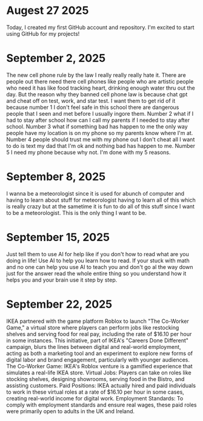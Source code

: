 # Augest 27 2025

Today, I created my first GitHub account and repository. I'm excited to start using GitHub for my projects!

# September 2, 2025

The new cell phone rule by the law I really really really hate it. There are people out there need there cell phones like people who are artistic people who need it has like food tracking heart, drinking enough water thru out the day. But the reason why they banned cell phone law is because chat gpt and cheat off on test, work, and star test. I want them to get rid of it because number 1 I don't feel safe in this school there are dangerous people that I seen and met before I usually ingore them. Number 2 what if I had to stay after school how can I call my parents if I needed to stay after school. Number 3 what if something bad has happen to me the only way people have my location is on my phone so my parents know where I'm at. Number 4 people should trust me with my phone out I don't cheat all I want to do is text my dad that I'm ok and nothing bad has happen to me. Number 5 I need my phone because why not. I'm done with my 5 reasons.

# September 8, 2025

I wanna be a meteorologist since it is used for abunch of computer and having to learn about stuff for meteorologist having to learn all of this which is really crazy but at the sametime it is fun to do all of this stuff since I want to be a meteorologist. This is the only thing I want to be.

# September 15, 2025

Just tell them to use AI for help like if you don't how to read what are you doing in life! Use AI to help you learn how to read. If your stuck with math and no one can help you use AI to teach you and don't go al the way down just for the answer read the whole entire thing so you understand how it helps you and your brain use it step by step.

# September 22, 2025

IKEA partnered with the game platform Roblox to launch "The Co-Worker Game," a virtual store where players can perform jobs like restocking shelves and serving food for real pay, including the rate of $16.10 per hour in some instances. This initiative, part of IKEA's "Careers Done Different" campaign, blurs the lines between digital and real-world employment, acting as both a marketing tool and an experiment to explore new forms of digital labor and brand engagement, particularly with younger audiences. The Co-Worker Game: IKEA's Roblox venture is a gamified experience that simulates a real-life IKEA store.
Virtual Jobs: Players can take on roles like stocking shelves, designing showrooms, serving food in the Bistro, and assisting customers. Paid Positions: IKEA actually hired and paid individuals to work in these virtual roles at a rate of $16.10 per hour in some cases, creating real-world income for digital work. 
Employment Standards: To comply with employment standards and ensure real wages, these paid roles were primarily open to adults in the UK and Ireland.
